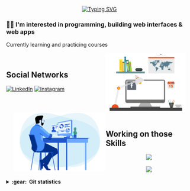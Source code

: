 <div align="center">
 
[![Typing SVG](https://readme-typing-svg.demolab.com?font=barlow&size=32&duration=4000&pause=500&center=true&width=435&lines=Alister+Huysmans;Front-end+Developer)](https://git.io/typing-svg)

</div>

<p align="left"> 
  
### :man_technologist: I'm interested in programming, building web interfaces & web apps
Currently learning and practicing courses

<img align='right' height='160' style="margin-right:20px" src='assets/zeig-infotech-seo-gif.gif' alt='Social Networks'>

<br>
<h2>Social Networks</h2>

[![LinkedIn][2.2]][2] [![Instagram][3.2]][3]

[2.2]: https://s4.uupload.ir/files/linkedin_amwn.png
[3.2]: https://s4.uupload.ir/files/instagram_6djz.png

[2]: https://www.linkedin.com/in/alisterhuysmans/
[3]: https://www.instagram.com/alister.huysmans/

<br>
<br>

<img align='left' height='160' style="margin-left:20px" src='assets/programmer.gif' alt='Skills'>

<br>

<h2>Working on those Skills</h2>

<p align="center">
  <a href="https://skillicons.dev">
    <img src="https://skillicons.dev/icons?i=git,bash,vscode,html,css,sass,bootstrap,js,react,nodejs" />
  </a>
</p>
<p align="center">
  <a href="https://skillicons.dev">
    <img src="https://skillicons.dev/icons?i=ts,angular,python,php,laravel,mysql,docker,ps,pr,figma" />
  </a>
</p>

<details close="true">
  <summary><b>:gear: &nbsp;Git statistics</b></summary>

 ![](./profile-3d-contrib/profile-night-rainbow.svg)
 
  <div align="left">
  <img height="150px" src="https://github-readme-stats.vercel.app/api?username=alisterhuysmans&theme=highcontrast" />
  <img height="150px" src="https://github-readme-stats.vercel.app/api/top-langs/?username=alisterhuysmans&hide=html&layout=compact&theme=highcontrast" />
 </div>
